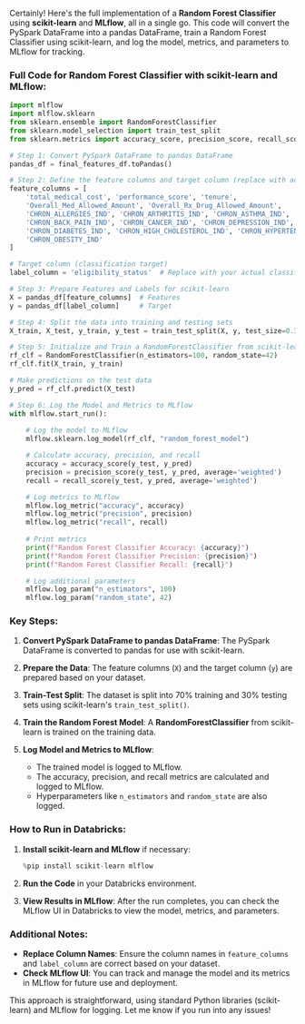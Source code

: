Certainly! Here's the full implementation of a **Random Forest Classifier** using **scikit-learn** and **MLflow**, all in a single go. This code will convert the PySpark DataFrame into a pandas DataFrame, train a Random Forest Classifier using scikit-learn, and log the model, metrics, and parameters to MLflow for tracking.

### Full Code for Random Forest Classifier with scikit-learn and MLflow:

```python
import mlflow
import mlflow.sklearn
from sklearn.ensemble import RandomForestClassifier
from sklearn.model_selection import train_test_split
from sklearn.metrics import accuracy_score, precision_score, recall_score

# Step 1: Convert PySpark DataFrame to pandas DataFrame
pandas_df = final_features_df.toPandas()

# Step 2: Define the feature columns and target column (replace with actual column names)
feature_columns = [
    'total_medical_cost', 'performance_score', 'tenure', 
    'Overall_Med_Allowed_Amount', 'Overall_Rx_Drug_Allowed_Amount',
    'CHRON_ALLERGIES_IND', 'CHRON_ARTHRITIS_IND', 'CHRON_ASTHMA_IND', 
    'CHRON_BACK_PAIN_IND', 'CHRON_CANCER_IND', 'CHRON_DEPRESSION_IND',
    'CHRON_DIABETES_IND', 'CHRON_HIGH_CHOLESTEROL_IND', 'CHRON_HYPERTENSION_IND',
    'CHRON_OBESITY_IND'
]

# Target column (classification target)
label_column = 'eligibility_status'  # Replace with your actual classification column

# Step 3: Prepare Features and Labels for scikit-learn
X = pandas_df[feature_columns]  # Features
y = pandas_df[label_column]     # Target

# Step 4: Split the data into training and testing sets
X_train, X_test, y_train, y_test = train_test_split(X, y, test_size=0.3, random_state=42)

# Step 5: Initialize and Train a RandomForestClassifier from scikit-learn
rf_clf = RandomForestClassifier(n_estimators=100, random_state=42)
rf_clf.fit(X_train, y_train)

# Make predictions on the test data
y_pred = rf_clf.predict(X_test)

# Step 6: Log the Model and Metrics to MLflow
with mlflow.start_run():
    
    # Log the model to MLflow
    mlflow.sklearn.log_model(rf_clf, "random_forest_model")

    # Calculate accuracy, precision, and recall
    accuracy = accuracy_score(y_test, y_pred)
    precision = precision_score(y_test, y_pred, average='weighted')
    recall = recall_score(y_test, y_pred, average='weighted')

    # Log metrics to MLflow
    mlflow.log_metric("accuracy", accuracy)
    mlflow.log_metric("precision", precision)
    mlflow.log_metric("recall", recall)
    
    # Print metrics
    print(f"Random Forest Classifier Accuracy: {accuracy}")
    print(f"Random Forest Classifier Precision: {precision}")
    print(f"Random Forest Classifier Recall: {recall}")

    # Log additional parameters
    mlflow.log_param("n_estimators", 100)
    mlflow.log_param("random_state", 42)
```

### Key Steps:

1. **Convert PySpark DataFrame to pandas DataFrame**: The PySpark DataFrame is converted to pandas for use with scikit-learn.

2. **Prepare the Data**: The feature columns (`X`) and the target column (`y`) are prepared based on your dataset.

3. **Train-Test Split**: The dataset is split into 70% training and 30% testing sets using scikit-learn's `train_test_split()`.

4. **Train the Random Forest Model**: A **RandomForestClassifier** from scikit-learn is trained on the training data.

5. **Log Model and Metrics to MLflow**: 
   - The trained model is logged to MLflow.
   - The accuracy, precision, and recall metrics are calculated and logged to MLflow.
   - Hyperparameters like `n_estimators` and `random_state` are also logged.

### How to Run in Databricks:

1. **Install scikit-learn and MLflow** if necessary:
   ```python
   %pip install scikit-learn mlflow
   ```

2. **Run the Code** in your Databricks environment. 

3. **View Results in MLflow**: After the run completes, you can check the MLflow UI in Databricks to view the model, metrics, and parameters.

### Additional Notes:

- **Replace Column Names**: Ensure the column names in `feature_columns` and `label_column` are correct based on your dataset.
- **Check MLflow UI**: You can track and manage the model and its metrics in MLflow for future use and deployment.

This approach is straightforward, using standard Python libraries (scikit-learn) and MLflow for logging. Let me know if you run into any issues!

